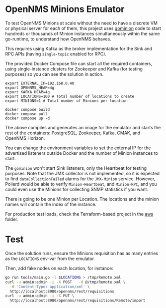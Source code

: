 # OpenNMS Minions Emulator

To test OpenNMS Minions at scale without the need to have a discrete VM or physical server for each of them, this project uses [gominion](https://github.com/agalue/gominion) code to start hundreds or thousands of Minion instances simultaneously within the same go-runtime, to understand how OpenNMS behaves.

This requires using Kafka as the broker implementation for the Sink and RPC APIs (having `single-topic` enabled for RPC).

The provided Docker Compose file can start all the required containers, using single-instance clusters for Zookeeper and Kafka (for testing purposes) so you can see the solution in action.

```bash=
export EXTERNAL_IP=192.168.0.40
export OPENNMS_HEAP=4g
export KAFKA_HEAP=4g
export LOCATIONS=100 # Total number of locations to create
export MINIONS=1 # Total number of Minions per location

docker compose build
docker compose pull
docker compose up -d
```

The above compiles and generates an image for the emulator and starts the rest of the containers: PostgreSQL, Zookeeper, Kafka, CMAK, and OpenNMS Horizon.

You can change the environment variables to set the external IP for the advertised listeners outside Docker and the number of Minion instances to start.

The `gominion` won't start Sink listeners, only the Heartbeat for testing purposes. Note that the JMX collector is not implemented, so it is expected to find `dataCollectionFailed` alarms for the `JMX-Minion` service. However, Pollerd would be able to verify `Minion-Heartbeat`, and `Minion-RPC`, and you could even use the Minions for collecting SNMP statistics if you want.

There is going to be one Minion per Location. The locations and the minion names will contain the index of the instance.

For production test loads, check the Terraform-based project in the [aws](aws/README.md) folder.

# Test

Once the solution runs, ensure the Minions requisition has as many entries as the `LOCATIONS` env-var from the emulator.

Then, add fake nodes on each location, for instance:

```bash
go run tools/main.go -l $LOCATIONS > /tmp/Remote.xml
curl -u admin:admin -i -X POST   -d @/tmp/Remote.xml \
  -H 'Content-Type: application/xml' \
  http://localhost:8980/opennms/rest/requisitions
curl -u admin:admin -i -X PUT \
  http://localhost:8980/opennms/rest/requisitions/Remote/import
```
